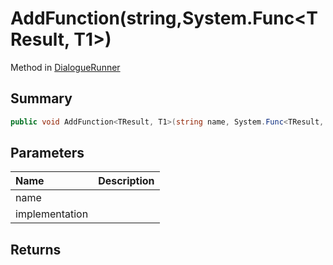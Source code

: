 # AddFunction(string,System.Func<TResult, T1>)

Method in [DialogueRunner](/api/csharp/yarn.unity.dialoguerunner.md)

## Summary



```csharp
public void AddFunction<TResult, T1>(string name, System.Func<TResult, T1> implementation)
```

## Parameters

|Name|Description|
|:---|:---|
|name||
|implementation||

## Returns



